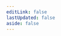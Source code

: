 ```yaml
---
editLink: false
lastUpdated: false
aside: false
---
```


<script setup>
import Home from '@theme/components/Home.vue'
</script>

<Home />
